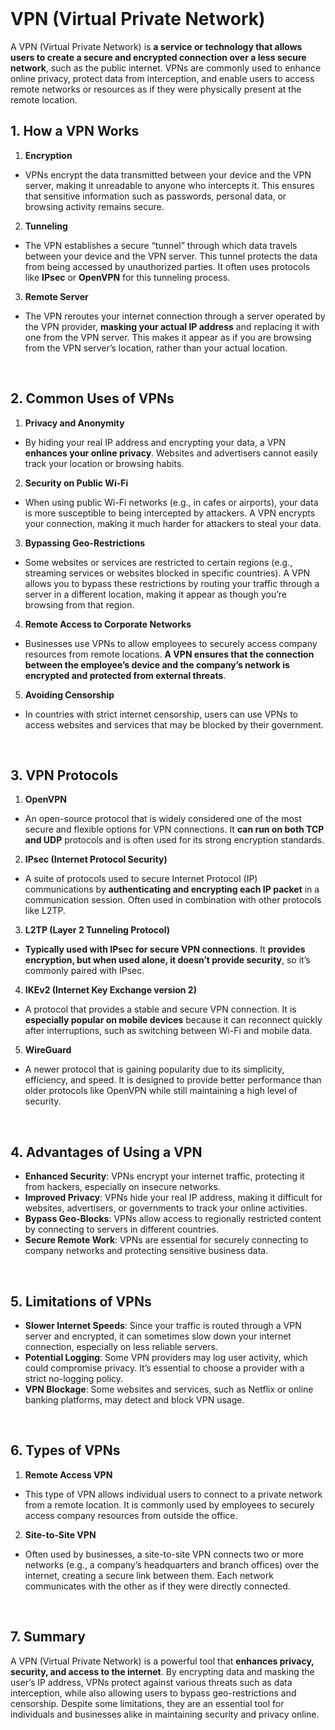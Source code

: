 <br>

# VPN (Virtual Private Network)
A VPN (Virtual Private Network) is **a service or technology that allows users to create a secure and encrypted connection over a less secure network**, such as the public internet. VPNs are commonly used to enhance online privacy, protect data from interception, and enable users to access remote networks or resources as if they were physically present at the remote location.

## 1. How a VPN Works
1. **Encryption**
  - VPNs encrypt the data transmitted between your device and the VPN server, making it unreadable to anyone who intercepts it. This ensures that sensitive information such as passwords, personal data, or browsing activity remains secure.
2. **Tunneling**
  - The VPN establishes a secure “tunnel” through which data travels between your device and the VPN server. This tunnel protects the data from being accessed by unauthorized parties. It often uses protocols like **IPsec** or **OpenVPN** for this tunneling process.
3. **Remote Server**
  - The VPN reroutes your internet connection through a server operated by the VPN provider, **masking your actual IP address** and replacing it with one from the VPN server. This makes it appear as if you are browsing from the VPN server’s location, rather than your actual location.  
<br>

## 2. Common Uses of VPNs
1. **Privacy and Anonymity**
  - By hiding your real IP address and encrypting your data, a VPN **enhances your online privacy**. Websites and advertisers cannot easily track your location or browsing habits.
2. **Security on Public Wi-Fi**
  - When using public Wi-Fi networks (e.g., in cafes or airports), your data is more susceptible to being intercepted by attackers. A VPN encrypts your connection, making it much harder for attackers to steal your data.
3. **Bypassing Geo-Restrictions**
  - Some websites or services are restricted to certain regions (e.g., streaming services or websites blocked in specific countries). A VPN allows you to bypass these restrictions by routing your traffic through a server in a different location, making it appear as though you’re browsing from that region.
4. **Remote Access to Corporate Networks**
  - Businesses use VPNs to allow employees to securely access company resources from remote locations. **A VPN ensures that the connection between the employee’s device and the company’s network is encrypted and protected from external threats**.
5. **Avoiding Censorship**
  - In countries with strict internet censorship, users can use VPNs to access websites and services that may be blocked by their government.  
<br>

## 3. VPN Protocols
1. **OpenVPN**
  - An open-source protocol that is widely considered one of the most secure and flexible options for VPN connections. It **can run on both TCP and UDP** protocols and is often used for its strong encryption standards.
2. **IPsec (Internet Protocol Security)**
  - A suite of protocols used to secure Internet Protocol (IP) communications by **authenticating and encrypting each IP packet** in a communication session. Often used in combination with other protocols like L2TP.
3. **L2TP (Layer 2 Tunneling Protocol)**
  - **Typically used with IPsec for secure VPN connections**. It **provides encryption, but when used alone, it doesn’t provide security**, so it’s commonly paired with IPsec.
4. **IKEv2 (Internet Key Exchange version 2)**
  - A protocol that provides a stable and secure VPN connection. It is **especially popular on mobile devices** because it can reconnect quickly after interruptions, such as switching between Wi-Fi and mobile data.
5. **WireGuard**
  - A newer protocol that is gaining popularity due to its simplicity, efficiency, and speed. It is designed to provide better performance than older protocols like OpenVPN while still maintaining a high level of security.  
<br>

## 4. Advantages of Using a VPN
  - **Enhanced Security**: VPNs encrypt your internet traffic, protecting it from hackers, especially on insecure networks.
  - **Improved Privacy**: VPNs hide your real IP address, making it difficult for websites, advertisers, or governments to track your online activities.
  - **Bypass Geo-Blocks**: VPNs allow access to regionally restricted content by connecting to servers in different countries.
  - **Secure Remote Work**: VPNs are essential for securely connecting to company networks and protecting sensitive business data.  
<br>

## 5. Limitations of VPNs
  - **Slower Internet Speeds**: Since your traffic is routed through a VPN server and encrypted, it can sometimes slow down your internet connection, especially on less reliable servers.
  - **Potential Logging**: Some VPN providers may log user activity, which could compromise privacy. It’s essential to choose a provider with a strict no-logging policy.
  - **VPN Blockage**: Some websites and services, such as Netflix or online banking platforms, may detect and block VPN usage.  
<br>

## 6. Types of VPNs
1. **Remote Access VPN**
  - This type of VPN allows individual users to connect to a private network from a remote location. It is commonly used by employees to securely access company resources from outside the office.
2. **Site-to-Site VPN**
  - Often used by businesses, a site-to-site VPN connects two or more networks (e.g., a company’s headquarters and branch offices) over the internet, creating a secure link between them. Each network communicates with the other as if they were directly connected.  
<br>

## 7. Summary
A VPN (Virtual Private Network) is a powerful tool that **enhances privacy, security, and access to the internet**. By encrypting data and masking the user’s IP address, VPNs protect against various threats such as data interception, while also allowing users to bypass geo-restrictions and censorship. Despite some limitations, they are an essential tool for individuals and businesses alike in maintaining security and privacy online.  
<br>